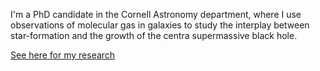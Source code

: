I'm a PhD candidate in the Cornell Astronomy department, where I use observations of molecular gas in galaxies to study the interplay between star-formation and the growth of the centra supermassive black hole. 

[See here for my research](./research.md)
